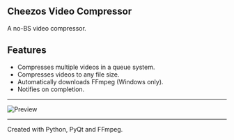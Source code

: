 ## Cheezos Video Compressor

A no-BS video compressor.

## Features

- Compresses multiple videos in a queue system.
- Compresses videos to any file size.
- Automatically downloads FFmpeg (Windows only).
- Notifies on completion.

---

![Preview](https://github.com/Poison786/company_video-compressor)

---

Created with Python, PyQt and FFmpeg.

